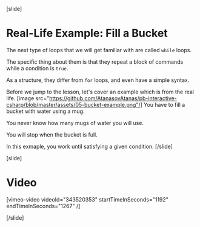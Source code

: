 [slide]
# Real-Life Example: Fill a Bucket
The next type of loops that we will get familiar with are called `while` loops. 

The specific thing about them is that they repeat a block of commands while a condition is `true`. 

As a structure, they differ from `for` loops, and even have a simple syntax.

Before we jump to the lesson, let's cover an example which is from the real life.
[image src="https://github.com/AtanasovAtanas/pb-interactive-csharp/blob/master/assets/05-bucket-example.png"/]
You have to fill a bucket with water using a mug.

You never know how many mugs of water you will use.

You will stop when the bucket is full.

In this exmaple, you work until satisfying a given condition.
[/slide]

[slide]
# Video
[vimeo-video videoId="343520353" startTimeInSeconds="1192" endTimeInSeconds="1267" /]

[/slide]